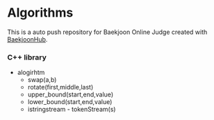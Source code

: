 # Algorithms
This is a auto push repository for Baekjoon Online Judge created with [BaekjoonHub](https://github.com/BaekjoonHub/BaekjoonHub).

### C++ library
- alogirhtm
  - swap(a,b)
  - rotate(first,middle,last)
  - upper_bound(start,end,value)
  - lower_bound(start,end,value)
  - istringstream - tokenStream(s)
